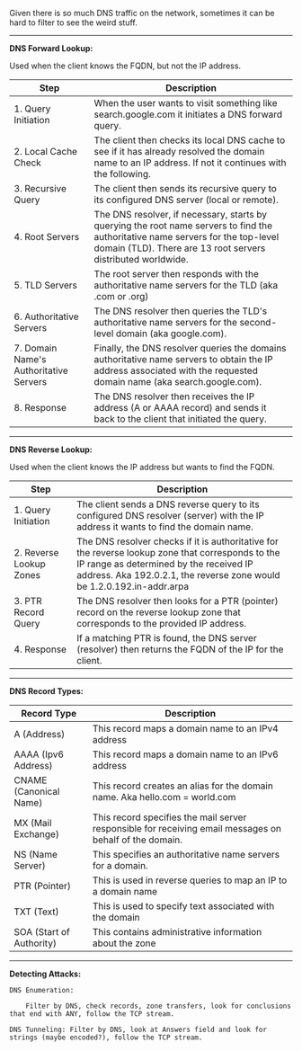 
Given there is so much DNS traffic on the network, sometimes it can be hard to filter to see the weird stuff. 


-----------------------------------------


**DNS Forward Lookup:** 

Used when the client knows the FQDN, but not the IP address. 

| Step                                   | Description                                                                                                                                                                                      |
|----------------------------------------|--------------------------------------------------------------------------------------------------------------------------------------------------------------------------------------------------|
| 1. Query Initiation                    | When the user wants to visit something like search.google.com it initiates a DNS forward query.                                                                                                  |
| 2. Local Cache Check                   | The client then checks its local DNS cache to see if it has already resolved the domain name to an IP address. If not it continues with the following.                                           |
| 3. Recursive Query                     | The client then sends its recursive query to its configured DNS server (local or remote).                                                                                                        |
| 4. Root Servers                        | The DNS resolver, if necessary, starts by querying the root name servers to find the authoritative name servers for the top-level domain (TLD). There are 13 root servers distributed worldwide. |
| 5. TLD Servers                         | The root server then responds with the authoritative name servers for the TLD (aka .com or .org)                                                                                                 |
| 6. Authoritative Servers               | The DNS resolver then queries the TLD's authoritative name servers for the second-level domain (aka google.com).                                                                                 |
| 7. Domain Name's Authoritative Servers | Finally, the DNS resolver queries the domains authoritative name servers to obtain the IP address associated with the requested domain name (aka search.google.com).                             |
| 8. Response                            | The DNS resolver then receives the IP address (A or AAAA record) and sends it back to the client that initiated the query.                                                                       |

-----------------------------------------


**DNS Reverse Lookup:**

Used when the client knows the IP address but wants to find the FQDN.


| Step                    | Description                                                                                                                                                                                                           |
|-------------------------|-----------------------------------------------------------------------------------------------------------------------------------------------------------------------------------------------------------------------|
| 1. Query Initiation     | The client sends a DNS reverse query to its configured DNS resolver (server) with the IP address it wants to find the domain name.                                                                                    |
| 2. Reverse Lookup Zones | The DNS resolver checks if it is authoritative for the reverse lookup zone that corresponds to the IP range as determined by the received IP address. Aka 192.0.2.1, the reverse zone would be 1.2.0.192.in-addr.arpa |
| 3. PTR Record Query     | The DNS resolver then looks for a PTR (pointer) record on the reverse lookup zone that corresponds to the provided IP address.                                                                                        |
| 4. Response             | If a matching PTR is found, the DNS server (resolver) then returns the FQDN of the IP for the client.                                                                                                                 |


-----------------------------------------


**DNS Record Types:** 


| Record Type              | Description                                                                                             |
|--------------------------|---------------------------------------------------------------------------------------------------------|
| A (Address)              | This record maps a domain name to an IPv4 address                                                       |
| AAAA (Ipv6 Address)      | This record maps a domain name to an IPv6 address                                                       |
| CNAME (Canonical Name)   | This record creates an alias for the domain name. Aka hello.com = world.com                             |
| MX (Mail Exchange)       | This record specifies the mail server responsible for receiving email messages on behalf of the domain. |
| NS (Name Server)         | This specifies an authoritative name servers for a domain.                                              |
| PTR (Pointer)            | This is used in reverse queries to map an IP to a domain name                                           |
| TXT (Text)               | This is used to specify text associated with the domain                                                 |
| SOA (Start of Authority) | This contains administrative information about the zone                                                 |

-----------------------------------------


**Detecting Attacks:** 

	DNS Enumeration: 
	
		Filter by DNS, check records, zone transfers, look for conclusions that end with ANY, follow the TCP stream. 

	DNS Tunneling: Filter by DNS, look at Answers field and look for strings (maybe encoded?), follow the TCP stream. 